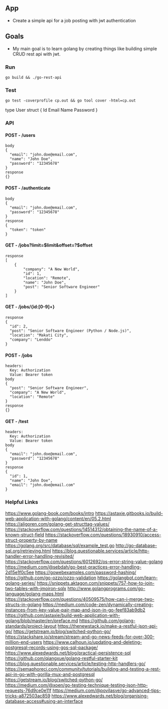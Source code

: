 ## App
  - Create a simple api for a job posting with jwt authentication

## Goals
  - My main goal is to learn golang by creating things like building simple CRUD rest api with jwt.

### Run
```
go build && ./go-rest-api
```

### Test
```
go test -coverprofile cp.out && go tool cover -html=cp.out
```

type User struct {
  Id
  Email
  Name
  Password
}

### API

#### POST - /users
```
body
{
  "email": "john.doe@email.com",
  "name": "John Doe",
  "password": "12345678"
}
response
{}
```

#### POST - /authenticate
```
body
{
  "email": "john.doe@email.com",
  "password": "12345678"
}
response
{
  "token": "token"
}
```

#### GET - /jobs?limit=$limit&offset=?$offset
```
response
[
    {
        "company": "A New World",
        "id": 1,
        "location": "Remote",
        "name": "John Doe",
        "post": "Senior Software Engineer"
    }
]
```

#### GET - /jobs/{id:[0-9]+}
```
response
{
  "id": 2,
  "post": "Senior Software Engineer (Python / Node.js)",
  "location": "Makati City",
  "company": "Lenddo"
}
```

#### POST - /jobs
```
headers:
  Key: Authorization
  Value: Bearer token
body
{
  "post": "Senior Software Engineer",
  "company": "A New World",
  "location": "Remote"
}
response
{}
```

#### GET - /test
```
headers:
  Key: Authorization
  Value: Bearer token
body
{
  "email": "john.doe@email.com",
  "password": "12345678"
}
response
{
  "id": 1,
  "name": "John Doe",
  "email": "john.doe@email.com"
}
```

### Helpful Links
  https://www.golang-book.com/books/intro
  https://astaxie.gitbooks.io/build-web-application-with-golang/content/en/05.2.html
  https://aligoren.com/golang-get-structtag-values/
  https://stackoverflow.com/questions/14514312/obtaining-the-name-of-a-known-struct-field
  https://stackoverflow.com/questions/18930910/access-struct-property-by-name
  https://golang.org/src/database/sql/example_test.go
  http://go-database-sql.org/retrieving.html
  https://blog.questionable.services/article/http-handler-error-handling-revisited/
  https://stackoverflow.com/questions/6012692/os-error-string-value-golang
  https://medium.com/@sebdah/go-best-practices-error-handling-2d15e1f0c5ee
  https://gowebexamples.com/password-hashing/
  https://github.com/go-ozzo/ozzo-validation
  https://golangbot.com/learn-golang-series/
  https://snippets.aktagon.com/snippets/757-how-to-join-two-tables-with-jmoiron-sqlx
  http://www.golangprograms.com/go-language/golang-maps.html
  https://stackoverflow.com/questions/40509575/how-can-i-merge-two-structs-in-golang
  https://medium.com/code-zen/dynamically-creating-instances-from-key-value-pair-map-and-json-in-go-feef83ab9db2
  https://github.com/astaxie/build-web-application-with-golang/blob/master/en/preface.md
  https://github.com/golang-standards/project-layout
  https://thenewstack.io/make-a-restful-json-api-go/
  https://getstream.io/blog/switched-python-go/
  https://stackshare.io/stream/stream-and-go-news-feeds-for-over-300-million-end-users
  https://www.calhoun.io/updating-and-deleting-postgresql-records-using-gos-sql-package/
  https://www.alexedwards.net/blog/practical-persistence-sql
  https://github.com/qiangxue/golang-restful-starter-kit
  https://blog.questionable.services/article/testing-http-handlers-go/
  https://semaphoreci.com/community/tutorials/building-and-testing-a-rest-api-in-go-with-gorilla-mux-and-postgresql
  https://getstream.io/blog/switched-python-go/
  https://medium.com/@xoen/go-testing-technique-testing-json-http-requests-76d9ce0e11f
  https://medium.com/@povilasve/go-advanced-tips-tricks-a872503ac859
  https://www.alexedwards.net/blog/organising-database-access#using-an-interface
